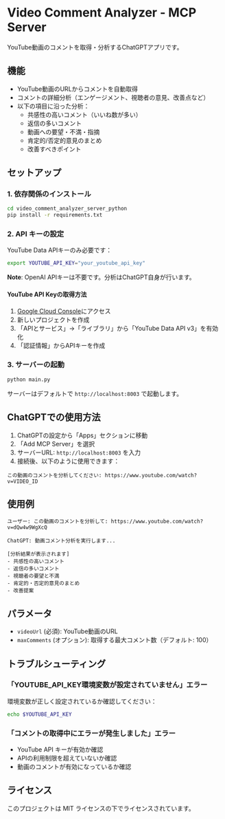 # Video Comment Analyzer - MCP Server

YouTube動画のコメントを取得・分析するChatGPTアプリです。

## 機能

- YouTube動画のURLからコメントを自動取得
- コメントの詳細分析（エンゲージメント、視聴者の意見、改善点など）
- 以下の項目に沿った分析：
  - 共感性の高いコメント（いいね数が多い）
  - 返信の多いコメント
  - 動画への要望・不満・指摘
  - 肯定的/否定的意見のまとめ
  - 改善すべきポイント

## セットアップ

### 1. 依存関係のインストール

```bash
cd video_comment_analyzer_server_python
pip install -r requirements.txt
```

### 2. API キーの設定

YouTube Data APIキーのみ必要です：

```bash
export YOUTUBE_API_KEY="your_youtube_api_key"
```

**Note**: OpenAI APIキーは不要です。分析はChatGPT自身が行います。

#### YouTube API Keyの取得方法

1. [Google Cloud Console](https://console.cloud.google.com/)にアクセス
2. 新しいプロジェクトを作成
3. 「APIとサービス」→「ライブラリ」から「YouTube Data API v3」を有効化
4. 「認証情報」からAPIキーを作成

### 3. サーバーの起動

```bash
python main.py
```

サーバーはデフォルトで `http://localhost:8003` で起動します。

## ChatGPTでの使用方法

1. ChatGPTの設定から「Apps」セクションに移動
2. 「Add MCP Server」を選択
3. サーバーURL: `http://localhost:8003` を入力
4. 接続後、以下のように使用できます：

```
この動画のコメントを分析してください: https://www.youtube.com/watch?v=VIDEO_ID
```

## 使用例

```
ユーザー: この動画のコメントを分析して: https://www.youtube.com/watch?v=dQw4w9WgXcQ

ChatGPT: 動画コメント分析を実行します...

[分析結果が表示されます]
- 共感性の高いコメント
- 返信の多いコメント
- 視聴者の要望と不満
- 肯定的・否定的意見のまとめ
- 改善提案
```

## パラメータ

- `videoUrl` (必須): YouTube動画のURL
- `maxComments` (オプション): 取得する最大コメント数（デフォルト: 100）

## トラブルシューティング

### 「YOUTUBE_API_KEY環境変数が設定されていません」エラー

環境変数が正しく設定されているか確認してください：

```bash
echo $YOUTUBE_API_KEY
```

### 「コメントの取得中にエラーが発生しました」エラー

- YouTube API キーが有効か確認
- APIの利用制限を超えていないか確認
- 動画のコメントが有効になっているか確認

## ライセンス

このプロジェクトは MIT ライセンスの下でライセンスされています。

